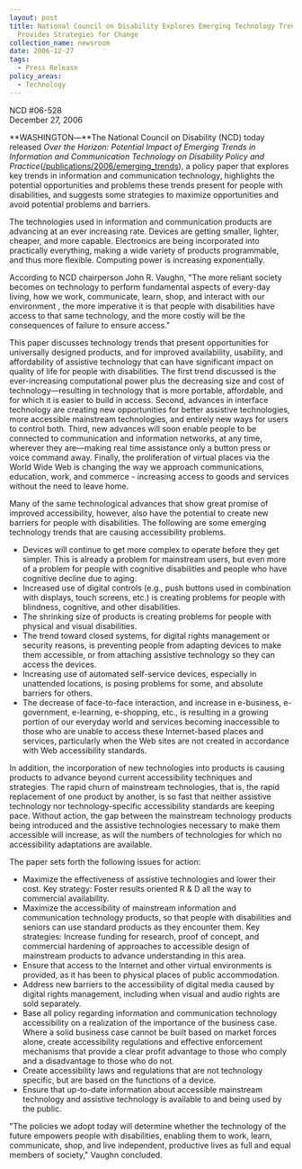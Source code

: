 ```yaml
---
layout: post
title: National Council on Disability Explores Emerging Technology Trends and
  Provides Strategies for Change
collection_name: newsroom
date: 2006-12-27
tags:
  - Press Release
policy_areas:
  - Technology
---
```


NCD #06-528\
December 27, 2006

**WASHINGTON―**The National Council on Disability (NCD) today released *Over the Horizon: Potential Impact of Emerging Trends in Information and Communication Technology on Disability Policy and Practice*([/publications/2006/emerging_trends](https://ncd.gov/publications/2006/Dec262006)), a policy paper that explores key trends in information and communication technology, highlights the potential opportunities and problems these trends present for people with disabilities, and suggests some strategies to maximize opportunities and avoid potential problems and barriers.

The technologies used in information and communication products are advancing at an ever increasing rate. Devices are getting smaller, lighter, cheaper, and more capable. Electronics are being incorporated into practically everything, making a wide variety of products programmable, and thus more flexible. Computing power is increasing exponentially.

According to NCD chairperson John R. Vaughn, "The more reliant society becomes on technology to perform fundamental aspects of every-day living, how we work, communicate, learn, shop, and interact with our environment , the more imperative it is that people with disabilities have access to that same technology, and the more costly will be the consequences of failure to ensure access."

This paper discusses technology trends that present opportunities for universally designed products, and for improved availability, usability, and affordability of assistive technology that can have significant impact on quality of life for people with disabilities. The first trend discussed is the ever-increasing computational power plus the decreasing size and cost of technology—resulting in technology that is more portable, affordable, and for which it is easier to build in access. Second, advances in interface technology are creating new opportunities for better assistive technologies, more accessible mainstream technologies, and entirely new ways for users to control both. Third, new advances will soon enable people to be connected to communication and information networks, at any time, wherever they are—making real time assistance only a button press or voice command away. Finally, the proliferation of virtual places via the World Wide Web is changing the way we approach communications, education, work, and commerce - increasing access to goods and services without the need to leave home.

Many of the same technological advances that show great promise of improved accessibility, however, also have the potential to create new barriers for people with disabilities. The following are some emerging technology trends that are causing accessibility problems.

- Devices will continue to get more complex to operate before they get simpler. This is already a problem for mainstream users, but even more of a problem for people with cognitive disabilities and people who have cognitive decline due to aging.
- Increased use of digital controls (e.g., push buttons used in combination with displays, touch screens, etc.) is creating problems for people with blindness, cognitive, and other disabilities.
- The shrinking size of products is creating problems for people with physical and visual disabilities.
- The trend toward closed systems, for digital rights management or security reasons, is preventing people from adapting devices to make them accessible, or from attaching assistive technology so they can access the devices.
- Increasing use of automated self-service devices, especially in unattended locations, is posing problems for some, and absolute barriers for others.
- The decrease of face-to-face interaction, and increase in e-business, e-government, e-learning, e-shopping, etc., is resulting in a growing portion of our everyday world and services becoming inaccessible to those who are unable to access these Internet-based places and services, particularly when the Web sites are not created in accordance with Web accessibility standards.

In addition, the incorporation of new technologies into products is causing products to advance beyond current accessibility techniques and strategies. The rapid churn of mainstream technologies, that is, the rapid replacement of one product by another, is so fast that neither assistive technology nor technology-specific accessibility standards are keeping pace. Without action, the gap between the mainstream technology products being introduced and the assistive technologies necessary to make them accessible will increase, as will the numbers of technologies for which no accessibility adaptations are available.

The paper sets forth the following issues for action:

- Maximize the effectiveness of assistive technologies and lower their cost. Key strategy: Foster results oriented R & D all the way to commercial availability.
- Maximize the accessibility of mainstream information and communication technology products, so that people with disabilities and seniors can use standard products as they encounter them. Key strategies: Increase funding for research, proof of concept, and commercial hardening of approaches to accessible design of mainstream products to advance understanding in this area.
- Ensure that access to the Internet and other virtual environments is provided, as it has been to physical places of public accommodation.
- Address new barriers to the accessibility of digital media caused by digital rights management, including when visual and audio rights are sold separately.
- Base all policy regarding information and communication technology accessibility on a realization of the importance of the business case. Where a solid business case cannot be built based on market forces alone, create accessibility regulations and effective enforcement mechanisms that provide a clear profit advantage to those who comply and a disadvantage to those who do not.
- Create accessibility laws and regulations that are not technology specific, but are based on the functions of a device.
- Ensure that up-to-date information about accessible mainstream technology and assistive technology is available to and being used by the public.

"The policies we adopt today will determine whether the technology of the future empowers people with disabilities, enabling them to work, learn, communicate, shop, and live independent, productive lives as full and equal members of society," Vaughn concluded.
